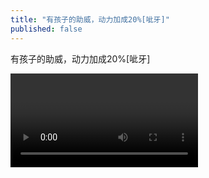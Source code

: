 ```yaml
---
title: "有孩子的助威，动力加成20%[呲牙]"
published: false
---
```

有孩子的助威，动力加成20%[呲牙]



<video controls="" autoplay="" name="media"><source src="{{ "/assets/images/2019/07/2019-07-06-you-hai-z/1.mp4" | relative_url }}" type="video/mp4"></video>


